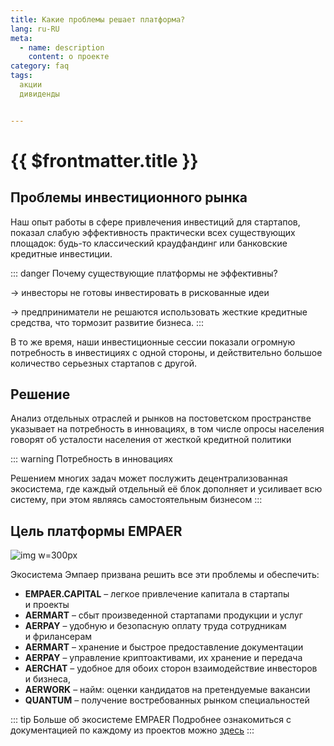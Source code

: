 ```yaml
---
title: Какие проблемы решает платформа?
lang: ru-RU
meta:
  - name: description 
    content: о проекте
category: faq
tags: 
  акции
  дивиденды


---
```

# {{ $frontmatter.title }}

## Проблемы инвестиционного рынка

Наш опыт работы в сфере привлечения инвестиций для стартапов, показал слабую эффективность
практически всех существующих площадок: будь-то классический краудфандинг или банковские
кредитные инвестиции. 

::: danger  Почему существующие платформы не эффективны?

&#8594;  инвесторы не готовы инвестировать в рискованные идеи

&#8594;  предприниматели не решаются использовать жесткие кредитные средства, что тормозит
развитие бизнеса.
:::

В то же время, наши инвестиционные сессии показали огромную потребность в
инвестициях с одной стороны, и действительно большое количество серьезных стартапов с другой.

## Решение

Анализ отдельных отраслей и&#160;рынков на&#160;постоветском пространстве указывает на&#160;потребность в&#160;инновациях, в&#160;том&#160;числе опросы населения говорят об&#160;усталости населения от&#160;жесткой кредитной
политики

::: warning  Потребность в инновациях

Решением многих задач может послужить децентрализованная экосистема, где&#160;каждый
отдельный её&#160;блок дополняет и&#160;усиливает всю систему, при&#160;этом являясь
самостоятельным бизнесом
:::

## Цель платформы EMPAER 

![img w=300px](/images/solution.webp)  

Экосистема Эмпаер призвана решить все эти проблемы и&#160;обеспечить:

* **EMPAER.CAPITAL** – легкое привлечение капитала в&#160;стартапы и&#160;проекты
* **AERMART** – сбыт произведенной стартапами продукции и&#160;услуг 
* **AERPAY** – удобную и безопасную оплату труда сотрудникам и&#160;фрилансерам
* **AERMART** – хранение и быстрое предоставление документации
* **AERPAY** – управление криптоактивами, их&#160;хранение и&#160;передача
* **AERCHAT** – удобное для обоих сторон взаимодействие инвесторов и&#160;бизнеса,
* **AERWORK** – найм: оценки кандидатов на&#160;претендуемые вакансии
* **QUANTUM**  – получение востребованных рынком специальностей

::: tip Больше об экосистеме EMPAER
Подробнее ознакомиться с документацией по&#160;каждому из&#160;проектов можно [здесь](https://empaer.ru/)
::: 